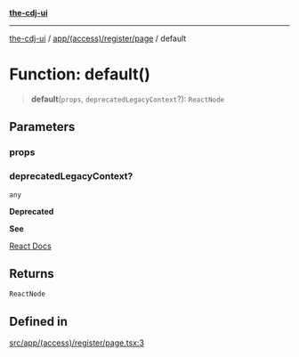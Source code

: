[**the-cdj-ui**](../../../../../README.md)

***

[the-cdj-ui](../../../../../README.md) / [app/(access)/register/page](../README.md) / default

# Function: default()

> **default**(`props`, `deprecatedLegacyContext`?): `ReactNode`

## Parameters

### props

### deprecatedLegacyContext?

`any`

**Deprecated**

**See**

[React Docs](https://legacy.reactjs.org/docs/legacy-context.html#referencing-context-in-lifecycle-methods)

## Returns

`ReactNode`

## Defined in

[src/app/(access)/register/page.tsx:3](https://github.com/hiyaryan/the-cdj-ui/blob/66083ffd99c70e3de7b7a7a2d26584eb05be11c4/src/app/(access)/register/page.tsx#L3)
